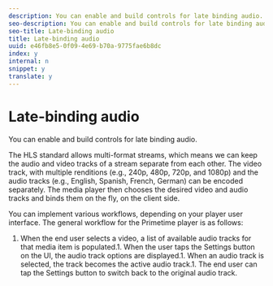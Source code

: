 ```yaml
---
description: You can enable and build controls for late binding audio.
seo-description: You can enable and build controls for late binding audio.
seo-title: Late-binding audio
title: Late-binding audio
uuid: e46fb8e5-0f09-4e69-b70a-9775fae6b8dc
index: y
internal: n
snippet: y
translate: y
---
```


# Late-binding audio

You can enable and build controls for late binding audio.



The HLS standard allows multi-format streams, which means we can keep the audio and video tracks of a stream separate from each other. The video track, with multiple renditions (e.g., 240p, 480p, 720p, and 1080p) and the audio tracks (e.g., English, Spanish, French, German) can be encoded separately. The media player then chooses the desired video and audio tracks and binds them on the fly, on the client side. 


You can implement various workflows, depending on your player user interface. The general workflow for the Primetime player is as follows: 



1. When the end user selects a video, a list of available audio tracks for that media item is populated.1. When the user taps the Settings button on the UI, the audio track options are displayed.1. When an audio track is selected, the track becomes the active audio track.1. The end user can tap the Settings button to switch back to the original audio track.


